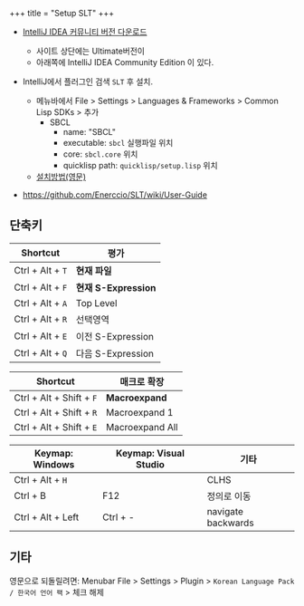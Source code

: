 +++
title = "Setup SLT"
+++

- [IntelliJ IDEA 커뮤니티 버전 다운로드](https://www.jetbrains.com/idea/download/)
  - 사이트 상단에는 Ultimate버전이
  - 아래쪽에 IntelliJ IDEA Community Edition 이 있다.
- IntelliJ에서 플러그인 검색 `SLT` 후 설치.
  - 메뉴바에서 File > Settings > Languages & Frameworks > Common Lisp SDKs > 추가
    - SBCL
      - name: "SBCL"
      - executable: `sbcl` 실행파일 위치
      - core: `sbcl.core` 위치
      - quicklisp path: `quicklisp/setup.lisp` 위치
  - [설치방법(영문)](https://github.com/Enerccio/SLT/wiki/User-Guide#manual-installation)

- <https://github.com/Enerccio/SLT/wiki/User-Guide>

## 단축키

| Shortcut         | 평가                  |
| ---------------- | --------------------- |
| Ctrl + Alt + `T` | **현재 파일**         |
| Ctrl + Alt + `F` | **현재 S-Expression** |
| Ctrl + Alt + `A` | Top Level             |
| Ctrl + Alt + `R` | 선택영역              |
| Ctrl + Alt + `E` | 이전 S-Expression     |
| Ctrl + Alt + `Q` | 다음 S-Expression     |

| Shortcut                 | 매크로 확장     |
| ------------------------ | --------------- |
| Ctrl + Alt + Shift + `F` | **Macroexpand** |
| Ctrl + Alt + Shift + `R` | Macroexpand 1   |
| Ctrl + Alt + Shift + `E` | Macroexpand All |

| Keymap: Windows   | Keymap: Visual Studio | 기타               |
| ----------------- | --------------------- | ------------------ |
| Ctrl + Alt + `H`  |                       | CLHS               |
| Ctrl + B          | F12                   | 정의로 이동        |
| Ctrl + Alt + Left | Ctrl + -              | navigate backwards |

## 기타

영문으로 되돌릴려면: Menubar File > Settings > Plugin > `Korean Language Pack / 한국어 언어 팩` > 체크 해제
